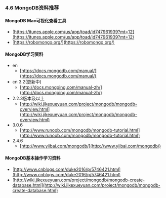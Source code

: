 ### 4.6 MongoDB资料推荐

#### MongoDB Mac可视化查看工具

- [https://itunes.apple.com/us/app/toad/id747961939?mt=12](https://itunes.apple.com/us/app/toad/id747961939?mt=12)
- [https://robomongo.org/](https://robomongo.org/)

#### MongoDB学习资料

- en 
    - [https://docs.mongodb.com/manual/](https://docs.mongodb.com/manual/)
- cn 3.2(更新中)
    - [http://docs.mongoing.com/manual-zh/](http://docs.mongoing.com/manual-zh/)
- 2.2.3版本及以上 
    - [http://wiki.jikexueyuan.com/project/mongodb/mongodb-overview.html](http://wiki.jikexueyuan.com/project/mongodb/mongodb-overview.html)
- 3.0.6 
    - [http://www.runoob.com/mongodb/mongodb-tutorial.html](http://www.runoob.com/mongodb/mongodb-tutorial.html)
- 2.4.6 
    - [http://www.yiibai.com/mongodb/](http://www.yiibai.com/mongodb/)

#### MongoDB基本操作学习资料

- [http://www.cnblogs.com/duke2016/p/5746421.html](http://www.cnblogs.com/duke2016/p/5746421.html)
- [http://wiki.jikexueyuan.com/project/mongodb/mongodb-create-database.html](http://wiki.jikexueyuan.com/project/mongodb/mongodb-create-database.html)





